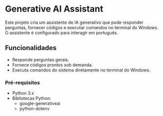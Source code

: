 # Generative AI Assistant

Este projeto cria um assistente de IA generativo que pode responder perguntas, fornecer códigos e executar comandos no terminal do Windows. O assistente é configurado para interagir em português.

## Funcionalidades

- Responde perguntas gerais.
- Fornece códigos prontos sob demanda.
- Executa comandos do sistema diretamente no terminal do Windows.



### Pré-requisitos

- Python 3.x
- Bibliotecas Python:
  - google-generativeai
  - python-dotenv

